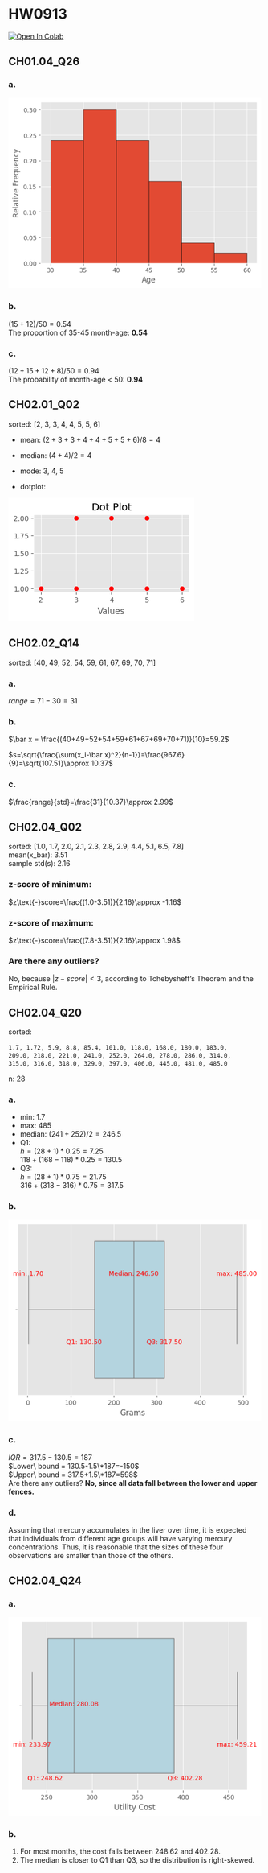 # HW0913
[![Open In Colab](https://colab.research.google.com/assets/colab-badge.svg)](https://colab.research.google.com/drive/1TKvdy1GOr9DBrylWU2Tlb2U4siQg6Gug?usp=sharing)

## CH01.04_Q26
### a.

![ch01-04-q26-a](./img/ch01-04-q26-a.png)

### b.

$(15+12)/50 = 0.54$<br>
The proportion of 35-45 month-age: **0.54**

### c.

$(12+15+12+8)/50=0.94$<br>
The probability of month-age < 50: **0.94**

## CH02.01_Q02

sorted: [2, 3, 3, 4, 4, 5, 5, 6]

- mean: 
$(2+3+3+4+4+5+5+6)/8=4$

- median: 
$(4+4)/2=4$

- mode: 
3, 4, 5

- dotplot:

![ch02-01-q02](./img/ch02-01-q02-dotplot.png)

## CH02.02_Q14

sorted: [40, 49, 52, 54, 59, 61, 67, 69, 70, 71]

### a. 

$range=71-30=31$

### b.

$\bar x = \frac{(40+49+52+54+59+61+67+69+70+71)}{10}=59.2$<br>

$s=\sqrt{\frac{\sum(x_i-\bar x)^2}{n-1}}=\frac{967.6}{9}=\sqrt{107.51}\approx 10.37$<br>

### c.

$\frac{range}{std}=\frac{31}{10.37}\approx 2.99$

## CH02.04_Q02

sorted: [1.0, 1.7, 2.0, 2.1, 2.3, 2.8, 2.9, 4.4, 5.1, 6.5, 7.8]<br>
mean(x_bar): 3.51<br>
sample std(s): 2.16

### z-score of minimum: 
$z\text{-}score=\frac{(1.0-3.51)}{2.16}\approx -1.16$

### z-score of maximum: 
$z\text{-}score=\frac{(7.8-3.51)}{2.16}\approx 1.98$

### Are there any outliers?
No, because $|z-score| < 3$, according to Tchebysheff’s Theorem and the Empirical Rule.


## CH02.04_Q20
sorted: <br>
```
1.7, 1.72, 5.9, 8.8, 85.4, 101.0, 118.0, 168.0, 180.0, 183.0,
209.0, 218.0, 221.0, 241.0, 252.0, 264.0, 278.0, 286.0, 314.0,
315.0, 316.0, 318.0, 329.0, 397.0, 406.0, 445.0, 481.0, 485.0
```
n: 28


### a.
- min: 1.7
- max: 485
- median: $(241+252)/2=246.5$
- Q1: <br>
$h=(28+1)*0.25=7.25$<br>
$118+(168-118)*0.25=130.5$
- Q3: <br>
$h=(28+1)*0.75=21.75$<br>
$316+(318-316)*0.75=317.5$

### b.
![ch02-04-q20-boxplot](./img/ch02-04-q20-boxplot.png)

### c.
$IQR=317.5-130.5=187$<br>
$Lower\ bound = 130.5-1.5\*187=-150$<br>
$Upper\ bound = 317.5+1.5\*187=598$<br>
Are there any outliers? **No, since all data fall between the lower and upper fences.**

### d.
Assuming that mercury accumulates in the liver over time, it is expected that individuals from different age groups will have varying mercury concentrations. Thus, it is reasonable that the sizes of these four observations are smaller than those of the others.

## CH02.04_Q24

### a.
![ch02-04-q24-boxplot](./img/ch02-04-q24-boxplot.png)

### b.
1. For most months, the cost falls between 248.62 and 402.28.
2. The median is closer to Q1 than Q3, so the distribution is right-skewed.
